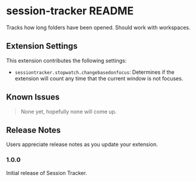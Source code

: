 # session-tracker README

Tracks how long folders have been opened. Should work with workspaces.

## Extension Settings

This extension contributes the following settings:

* `sessiontracker.stopwatch.changebasedonfocus`: Determines if the extension will count any time that the current window is not focuses.

## Known Issues

> None yet, hopefully none will come up.

## Release Notes

Users appreciate release notes as you update your extension.

### 1.0.0

Initial release of Session Tracker.